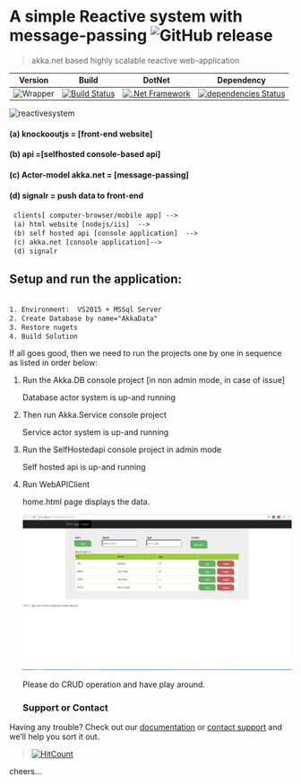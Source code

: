 # A simple Reactive system with message-passing ![GitHub release](https://img.shields.io/github/release/ajeetx/ko.signalr.selfhost.akka.svg?style=for-the-badge)

> akka.net based highly scalable reactive web-application

| Version | Build | DotNet | Dependency |
| --- | --- | --- | --- |
| ![Wrapper](https://img.shields.io/badge/ko.signalr.selfhost.akka-stable-brightgreen.svg)  | [![Build Status](https://travis-ci.org/AJEETX/ko.signalr.selfhost.akka.png?branch=master&style=for-the-badge)](https://travis-ci.org/AJEETX/ko.signalr.selfhost.akka) | [![.Net Framework](https://img.shields.io/badge/DotNet-4.6.1-blue.svg?style=plastic)](https://www.microsoft.com/en-au/download/details.aspx?id=49981) | [![dependencies Status](https://img.shields.io/badge/dependency-none-brightgreen.svg?style=plastic)](https://img.shields.io/badge/dependency-none-brightgreen.svg) |


<img width="1469" alt="reactivesystem" src="https://user-images.githubusercontent.com/16511837/30899573-bfa516e0-a3a3-11e7-9783-1cfd3a4934fd.png">


 #### (a) knockooutjs = [front-end website]
 #### (b) api =[selfhosted console-based api]
 #### (c) Actor-model akka.net = [message-passing]
 #### (d) signalr = push data to front-end

```
 clients[ computer-browser/mobile app] --> 
 (a) html website [nodejs/iis]  --> 
 (b) self hosted api [console application]  -->  
 (c) akka.net [console application]--> 
 (d) signalr
 ```

 ## Setup and run the application:
```

1. Environment:  VS2015 + MSSql Server
2. Create Database by name="AkkaData" 
3. Restore nugets
4. Build Solution
```

If all goes good, then we need to run the projects one by one in sequence as listed in order below:
1. Run the Akka.DB console project [in non admin mode, in case of issue]

	Database actor system is up-and running

2. Then run Akka.Service console project

	Service actor system is up-and running

3. Run the SelfHostedapi console project in admin mode

	Self hosted api is up-and running

4. Run WebAPIClient

	home.html page displays the data.

	![Alt text](/page.png?raw=true "Home page")
	
	Please do CRUD operation and have play around.

	### Support or Contact

Having any trouble? Check out our [documentation](https://github.com/AJEETX/ko.signalr.selfhost.akka/edit/master/README.md) or [contact support](mailto:ajeetkumar@email.com) and we’ll help you sort it out.


> [![HitCount](http://hits.dwyl.io/ajeetx//ko.signalr.selfhost.akka/projects/1.svg)](http://hits.dwyl.io/ajeetx//ko.signalr.selfhost.akka/projects/1)

cheers...


